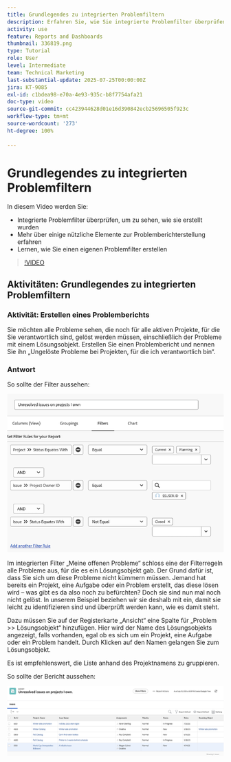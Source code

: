 ```yaml
---
title: Grundlegendes zu integrierten Problemfiltern
description: Erfahren Sie, wie Sie integrierte Problemfilter überprüfen können, um zu sehen, wie sie erstellt wurden, und erstellen Sie einen eigenen Problemfilter in Workfront.
activity: use
feature: Reports and Dashboards
thumbnail: 336819.png
type: Tutorial
role: User
level: Intermediate
team: Technical Marketing
last-substantial-update: 2025-07-25T00:00:00Z
jira: KT-9085
exl-id: c1bdea98-e70a-4e93-935c-b8f7754afa21
doc-type: video
source-git-commit: cc423944628d01e16d390842ecb25696505f923c
workflow-type: tm+mt
source-wordcount: '273'
ht-degree: 100%

---
```


# Grundlegendes zu integrierten Problemfiltern

In diesem Video werden Sie:

* Integrierte Problemfilter überprüfen, um zu sehen, wie sie erstellt wurden
* Mehr über einige nützliche Elemente zur Problemberichterstellung erfahren
* Lernen, wie Sie einen eigenen Problemfilter erstellen

>[!VIDEO](https://video.tv.adobe.com/v/3469992/?captions=ger&quality=12&learn=on&enablevpops=0)


## Aktivitäten: Grundlegendes zu integrierten Problemfiltern


### Aktivität: Erstellen eines Problemberichts

Sie möchten alle Probleme sehen, die noch für alle aktiven Projekte, für die Sie verantwortlich sind, gelöst werden müssen, einschließlich der Probleme mit einem Lösungsobjekt. Erstellen Sie einen Problembericht und nennen Sie ihn „Ungelöste Probleme bei Projekten, für die ich verantwortlich bin“.

### Antwort

So sollte der Filter aussehen:

![Ein Screenshot des Bildschirms zum Erstellen eines Problemfilters](assets/opening-built-in-issue-filters-1.png)

Im integrierten Filter „Meine offenen Probleme“ schloss eine der Filterregeln alle Probleme aus, für die es ein Lösungsobjekt gab. Der Grund dafür ist, dass Sie sich um diese Probleme nicht kümmern müssen. Jemand hat bereits ein Projekt, eine Aufgabe oder ein Problem erstellt, das diese lösen wird – was gibt es da also noch zu befürchten? Doch sie sind nun mal noch nicht gelöst. In unserem Beispiel beziehen wir sie deshalb mit ein, damit sie leicht zu identifizieren sind und überprüft werden kann, wie es damit steht.

Dazu müssen Sie auf der Registerkarte „Ansicht“ eine Spalte für „Problem >> Lösungsobjekt“ hinzufügen. Hier wird der Name des Lösungsobjekts angezeigt, falls vorhanden, egal ob es sich um ein Projekt, eine Aufgabe oder ein Problem handelt. Durch Klicken auf den Namen gelangen Sie zum Lösungsobjekt.

Es ist empfehlenswert, die Liste anhand des Projektnamens zu gruppieren.

So sollte der Bericht aussehen:

![Ein Bild eines Problemberichts](assets/opening-built-in-issue-filters-2.png)
